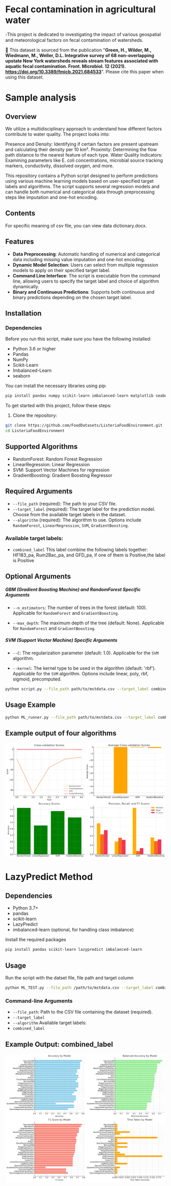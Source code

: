 # Fecal contamination in agricultural water

💧This project is dedicated to investigating the impact of various geospatial and meteorological factors on fecal contamination of watersheds.

📖 This dataset is sourced from the publication "**Green, H., Wilder, M., Wiedmann, M., Weller, D.L. Integrative survey of 68 non-overlapping upstate New York watersheds reveals stream features associated with aquatic fecal contamination. Front. Microbiol. 12 (2021). https://doi.org/10.3389/fmicb.2021.684533**". 
Please cite this paper when using this dataset.

# Sample analysis

## Overview
We utilize a multidisciplinary approach to understand how different factors contribute to water quality. The project looks into:

Presence and Density: Identifying if certain factors are present upstream and calculating their density per 10 km².
Proximity: Determining the flow path distance to the nearest feature of each type.
Water Quality Indicators: Examining parameters like E. coli concentrations, microbial source tracking markers, conductivity, dissolved oxygen, and more.

This repository contains a Python script designed to perform predictions using various machine learning models based on user-specified target labels and algorithms. The script supports several regression models and can handle both numerical and categorical data through preprocessing steps like imputation and one-hot encoding.
## Contents

For specific meaning of csv file, you can view data dictionary.docx.
## Features

- **Data Preprocessing**: Automatic handling of numerical and categorical data including missing value imputation and one-hot encoding.
- **Dynamic Model Selection**: Users can select from multiple regression models to apply on their specified target label.
- **Command Line Interface**: The script is executable from the command line, allowing users to specify the target label and choice of algorithm dynamically.
- **Binary and Continuous Predictions**: Supports both continuous and binary predictions depending on the chosen target label.

## Installation

### Dependencies
Before you run this script, make sure you have the following installed:
- Python 3.6 or higher
- Pandas
- NumPy
- Scikit-Learn
- Imbalanced-Learn
- seaborn

You can install the necessary libraries using pip:
```bash
pip install pandas numpy scikit-learn imbalanced-learn matplotlib seaborn
```
To get started with this project, follow these steps:

1. Clone the repository:

```bash
git clone https://github.com/FoodDatasets/ListeriaFoodEnvironment.git
cd ListeriaFoodEnvironment
```
## Supported Algorithms
-  RandomForest: Random Forest Regression
-  LinearRegression: Linear Regression
-  SVM: Support Vector Machines for regression
-  GradientBoosting: Gradient Boosting Regressor
## Required Arguments

- `--file_path` (required): The path to your CSV file.
- `--target_label` (required): The target label for the prediction model. Choose from the available target labels in the dataset.
- `--algorithm` (required): The algorithm to use. Options include `RandomForest`, `LinearRegression`, `SVM`, `GradientBoosting`.
### Available target labels:
- `combined_label` This label combine the following labels together: HF183_pa, Rum2Bac_pa, and GFD_pa, if one of them is Positive,the label is Positive


## Optional Arguments
##### GBM (Gradient Boosting Machine) and RandomForest Specific Arguments
- `--n_estimators`: The number of trees in the forest (default: 100). Applicable for `RandomForest` and `GradientBoosting`.
  

- `--max_depth`: The maximum depth of the tree (default: None). Applicable for `RandomForest` and `GradientBoosting`.
##### SVM (Support Vector Machine) Specific Arguments
- `--C`: The regularization parameter (default: 1.0). Applicable for the `SVM` algorithm.

- `--kernel`: The kernel type to be used in the algorithm (default: 'rbf'). Applicable for the `SVM` algorithm. Options include linear, poly, rbf, sigmoid, precomputed.
``` bash
python script.py --file_path path/to/mstdata.csv --target_label combined_label --algorithm GradientBoosting 

```


## Usage Example
``` bash
python ML_runner.py --file_path path/to/mstdata.csv --target_label combined_label --algorithm RandomForest --n_estimators 200


```
## Example output of four algorithms

![Model Performance Table](Images/output4in1.png)

# LazyPredict Method

## Dependencies

- Python 3.7+
- pandas
- scikit-learn
- LazyPredict
- imbalanced-learn (optional, for handling class imbalance)

Install the required packages

```bash
pip install pandas scikit-learn lazypredict imbalanced-learn
```

## Usage
Run the script with the datset file, file path and target column

``` bash
python ML_TEST.py --file_path /path/to/mstdata.csv --target_label combined_label --algorithm LazyClassifier
```
### Command-line Arguments
- `--file_path`: Path to the CSV file containing the dataset (required).
- `--target_label`
- `--algorithm`
Available target labels:
- `combined_label`

## Example Output: combined_label

![Model Performance](Images/output4.png)



